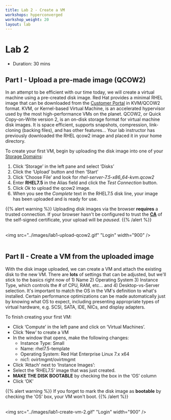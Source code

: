 ```yaml
---
title: Lab 2 - Create a VM
workshops: hyperconverged
workshop_weight: 20
layout: lab
---
```


# Lab 2

* Duration: 30 mins

## Part I - Upload a pre-made image (QCOW2)

In an attempt to be efficient with our time today, we will create a virtual
 machine using a pre-created disk image.  Red Hat provides a minimal RHEL image
 that can be downloaded from the [Customer Portal](https://access.redhat.com/downloads/content/69/ver=/rhel---7/7.6/x86_64/product-software)
 in KVM/QCOW2 format.  KVM, or Kernel-based Virtual Machine, is an accelerated
 hypervisor used by the most high-performance VMs on the planet.  QCOW2, or
 Quick Copy-on-Write version 2, is an on-disk storage format for virtual
 machine disk images.  It is space efficient, supports snapshots, compression,
 link-cloning (backing files), and has other features...  Your lab instructor
 has previously downloaded the RHEL qcow2 image and placed it in your home directory.

To create your first VM, begin by uploading the disk image into one of your
 [Storage Domains](# "A Storage Domain is a type of storage, e.g. SSD, 7200RPM,
 NFS, SAN/Fibre Channel, etc... that holds ISOs and VM disk images"):

1. Click ‘Storage’ in the left pane and select ‘Disks’
2. Click the ‘Upload’ button and then ‘Start’
3. Click ‘Choose File’ and look for *rhel-server-7.5-x86_64-kvm.qcow2*
4. Enter **RHEL7.5** in the Alias field and click the *Test Connection* button.
5. Click *Ok* to upload the qcow2 image.
6. When you see the *Complete* text in the RHEL7.5 disk line, your image has been uploaded and is ready for use.

{{% alert warning %}}
Uploading disk images via the browser **requires** a trusted connection.
 If your browser hasn't be configured to trust the [**CA**](# "Certificate Authority") of the self-signed
 certificate, your upload will be *paused*.
{{% /alert %}}

<br><img src="../images/lab1-upload-qcow2.gif" "Login" width="900" /><br><br>

## Part II - Create a VM from the uploaded image

With the disk image uploaded, we can create a VM and attach the existing disk
 to the new VM.  There are **lots** of settings that can be adjusted, but
 we'll stick to the basics right now of 1) Name 2) Operating System
 3) Instance Type, which controls the # of CPU, RAM, etc... and
 4) Desktop-vs-Server selection.
 It's important to match the OS in the VM's definition to what's installed.
 Certain performance optimizations can be made automatically just by knowing
 what OS to expect, including presenting appropriate types of virtual
 hardware, e.g. SCSI, SATA, IDE, NICs, and display adapters.

To finish creating your first VM:

- Click ‘Compute’ in the left pane and click on ‘Virtual Machines’.
- Click ‘New’ to create a VM
- In the window that opens, make the following changes:
  - Instance Type:	Small
  - Name:		rhel7.5-template
  - Operating System:   Red Hat Enterprise Linux 7.x x64
  - nic1:		ovirtmgmt/ovirtmgmt
- Click ‘Attach’ next to ‘Instance Images’:
- Select the ‘RHEL7.5’ image that was just created.
- **MAKE THE DISK BOOTABLE** by checking the box in the ‘OS’ column
- Click ‘OK’

{{% alert warning %}}
If you forget to mark the disk image as **bootable** by checking the 'OS' box, your VM won't boot.
{{% /alert %}}

<br><img src="../images/lab1-create-vm-2.gif" "Login" width="900" /><br><br>
